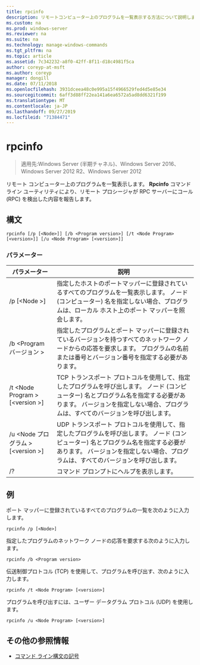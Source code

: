 ```yaml
---
title: rpcinfo
description: リモートコンピューター上のプログラムを一覧表示する方法について説明します。
ms.custom: na
ms.prod: windows-server
ms.reviewer: na
ms.suite: na
ms.technology: manage-windows-commands
ms.tgt_pltfrm: na
ms.topic: article
ms.assetid: 7c342232-a8f0-42ff-8f11-d18c4981f5ca
author: coreyp-at-msft
ms.author: coreyp
manager: dongill
ms.date: 07/11/2018
ms.openlocfilehash: 3931dceea48c0e995a15f4966529fed4d5e85e34
ms.sourcegitcommit: 6aff3d88ff22ea141a6ea6572a5ad8dd6321f199
ms.translationtype: MT
ms.contentlocale: ja-JP
ms.lasthandoff: 09/27/2019
ms.locfileid: "71384471"
---
```

# <a name="rpcinfo"></a>rpcinfo

>適用先:Windows Server (半期チャネル)、Windows Server 2016、Windows Server 2012 R2、Windows Server 2012

リモート コンピューター上のプログラムを一覧表示します。 **Rpcinfo** コマンド ライン ユーティリティにより、リモート プロシージャが RPC サーバーにコール (RPC) を検出した内容を報告します。 

## <a name="syntax"></a>構文
```
rpcinfo [/p [<Node>]] [/b <Program version>] [/t <Node Program> [<version>]] [/u <Node Program> [<version>]]
```

### <a name="parameters"></a>パラメーター
|パラメーター|説明|
|-------|--------|
|/p [\<Node >]|指定したホストのポートマッパーに登録されているすべてのプログラムを一覧表示します。 ノード (コンピューター) 名を指定しない場合、プログラムは、ローカル ホスト上のポート マッパーを照会します。|
|/b \<Program バージョン >|指定したプログラムとポート マッパーに登録されているバージョンを持つすべてのネットワーク ノードからの応答を要求します。 プログラムの名前または番号とバージョン番号を指定する必要があります。|
|/t \<Node Program > [\<version >]|TCP トランスポート プロトコルを使用して、指定したプログラムを呼び出します。 ノード (コンピューター) 名とプログラム名を指定する必要があります。 バージョンを指定しない場合、プログラムは、すべてのバージョンを呼び出します。|
|/u \<Node プログラム > [\<version >]|UDP トランスポート プロトコルを使用して、指定したプログラムを呼び出します。 ノード (コンピューター) 名とプログラム名を指定する必要があります。 バージョンを指定しない場合、プログラムは、すべてのバージョンを呼び出します。|
|/?|コマンド プロンプトにヘルプを表示します。|

## <a name="BKMK_Examples"></a>例
ポート マッパーに登録されているすべてのプログラムの一覧を次のように入力します。
```
rpcinfo /p [<Node>]
```
指定したプログラムのネットワーク ノードの応答を要求する次のように入力します。
```
rpcinfo /b <Program version>
```
伝送制御プロトコル (TCP) を使用して、プログラムを呼び出す、次のように入力します。
```
rpcinfo /t <Node Program> [<version>]
```
プログラムを呼び出すには、ユーザー データグラム プロトコル (UDP) を使用します。
```
rpcinfo /u <Node Program> [<version>]
```

## <a name="additional-references"></a>その他の参照情報
-   [コマンド ライン構文の記号](command-line-syntax-key.md)
